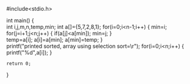 #include<stdio.h>

int main()
{  
    int i,j,m,n,temp,min;
    int a[]={5,7,2,8,1};
    for(i=0;i<n-1;i++)
       {
          min=i;
          for(j=i+1;j<n;j++)
              {
                if(a[j]<a[min]);
                    min=j;
              }          
                  temp=a[i];
                  a[i]=a[min];
                  a[min]=temp;
              }    
                printf("printed sorted, array using selection sort=\r");
                for(i=0;i<n;i++)
              { 
                printf("%d",a[i]);
              }
              
    return 0;
    
}